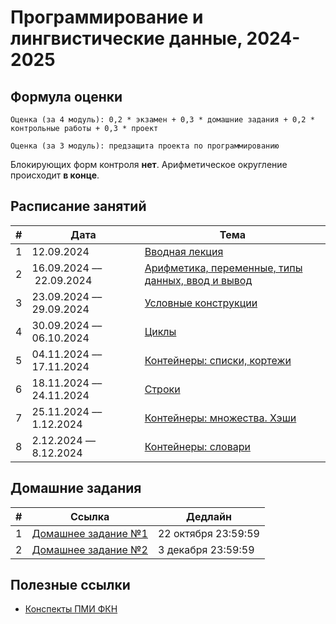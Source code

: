 # Программирование и лингвистические данные, 2024-2025

## Формула оценки

```
Оценка (за 4 модуль): 0,2 * экзамен + 0,3 * домашние задания + 0,2 * контрольные работы + 0,3 * проект
```
```
Оценка (за 3 модуль): предзащита проекта по программированию
```

Блокирующих форм контроля **нет**. Арифметическое округление происходит **в конце**.

## Расписание занятий

| # | Дата | Тема |
|-|-|-|
|1|12.09.2024| [Вводная лекция](lectures/lecture_intro.pdf) |
|2|16.09.2024 –– 22.09.2024| [Арифметика, переменные, типы данных, ввод и вывод](seminars/sem01_intro) |
|3|23.09.2024 –– 29.09.2024| [Условные конструкции](seminars/sem02_if) |
|4|30.09.2024 –– 06.10.2024| [Циклы](seminars/sem03_loop)|
|5|04.11.2024 –– 17.11.2024| [Контейнеры: списки, кортежи](seminars/sem_04_lists_tuples)|
|6|18.11.2024 –– 24.11.2024| [Строки](seminars/sem05_strings)|
|7|25.11.2024 –– 1.12.2024| [Контейнеры: множества. Хэши](seminars/sem06_hash_sets)|
|8|2.12.2024 –– 8.12.2024| [Контейнеры: словари](seminars/sem07_dicts)|

## Домашние задания

| # | Ссылка | Дедлайн |
|-|-|-|
|1| [Домашнее задание №1](https://official.contest.yandex.ru/contest/69263/problems/)| 22 октября 23:59:59 |
|2| [Домашнее задание №2](https://official.contest.yandex.ru/contest/71490/enter/)| 3 декабря 23:59:59 |

## Полезные ссылки

- [Конспекты ПМИ ФКН](https://disk.yandex.ru/i/BkcKilJkumcPV)
